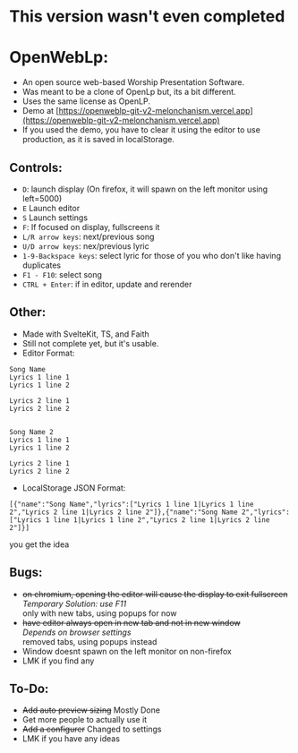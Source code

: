 # This version wasn't even completed

# OpenWebLp:
- An open source web-based Worship Presentation Software.<br>
- Was meant to be a clone of OpenLp but, its a bit different.<br>
- Uses the same license as OpenLP.<br>
- Demo at [https://openweblp-git-v2-melonchanism.vercel.app](https://openweblp-git-v2-melonchanism.vercel.app)<br>
- If you used the demo, you have to clear it using the editor to use production, as it is saved in localStorage.<br>

## Controls:
- `D`: launch display (On firefox, it will spawn on the left monitor using left=5000)<br>
- `E` Launch editor<br>
- `S` Launch settings<br>
- `F`: If focused on display, fullscreens it<br>
- `L/R arrow keys`: next/previous song<br>
- `U/D arrow keys`: nex/previous lyric<br>
- `1-9-Backspace keys`: select lyric for those of you who don't like having duplicates<br>
- `F1 - F10`: select song<br>
- `CTRL + Enter`: if in editor, update and rerender<br>

## Other:
- Made with SvelteKit, TS, and Faith<br>
- Still not complete yet, but it's usable.<br>
- Editor Format: 
```
Song Name
Lyrics 1 line 1
Lyrics 1 line 2

Lyrics 2 line 1
Lyrics 2 line 2


Song Name 2
Lyrics 1 line 1
Lyrics 1 line 2

Lyrics 2 line 1
Lyrics 2 line 2
```
- LocalStorage JSON Format:
```
[{"name":"Song Name","lyrics":["Lyrics 1 line 1|Lyrics 1 line 2","Lyrics 2 line 1|Lyrics 2 line 2"]},{"name":"Song Name 2","lyrics":["Lyrics 1 line 1|Lyrics 1 line 2","Lyrics 2 line 1|Lyrics 2 line 2"]}]
```
you get the idea
## Bugs:
- ~~on chromium, opening the editor will cause the display to exit fullscreen~~<br>
*Temporary Solution: use F11*<br>
only with new tabs, using popups for now<br>
- ~~have editor always open in new tab and not in new window~~<br>
*Depends on browser settings*<br>
removed tabs, using popups instead<br>
- Window doesnt spawn on the left monitor on non-firefox<br>
- LMK if you find any<br>
## To-Do:
- ~~Add auto preview sizing~~ Mostly Done<br>
- Get more people to actually use it<br>
- ~~Add a configurer~~ Changed to settings<br>
- LMK if you have any ideas<br>
